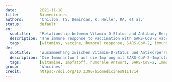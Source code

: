 ```yaml
---
date:          2021-11-18
title:         Biomedicines
authors:       'Chillon, TS, Demircan, K, Heller, RA, et al.'
status:        default
en:
  subtitle:    'Relationship between Vitamin D Status and Antibody Response to COVID-19 mRNA Vaccination in Healthy Adults'
  description: 'The immune response to vaccination with SARS-CoV-2 vaccines varies greatly from person to person. In addition to age, there is evidence that certain micronutrients influence the immune system, particularly vitamin D. Here, we analysed SARS-CoV-2 IgG and neutralisation potency along with 25-hydroxy-cholecalciferol [25(OH)D] concentrations in a cohort of healthy German adults from the time of vaccination over 24 weeks. Contrary to our expectations, no significant differences were found in the dynamic increase or decrease of SARS-CoV-2 IgG as a function of the 25(OH)D status. Furthermore, the response to the first or second vaccination, the maximum SARS-CoV-2 IgG concentrations achieved, and the decline in SARS-CoV-2 IgG concentrations over time were not related to 25(OH)D status. We conclude that the vaccination response, measured as SARS-CoV-2 IgG concentration, does not depend on 25(OH)D status in healthy adults with moderate vitamin D status.'
  tags:        [vitamins, vaccine, humoral response, SARS-CoV-2, immunology, nutrition]
de:
  subtitle:    'Zusammenhang zwischen Vitamin-D-Status und Antikörperreaktion auf COVID-19 mRNA-Impfung bei gesunden Erwachsenen'
  description: 'Die Immunantwort auf die Impfung mit SARS-CoV-2-Impfstoffen ist von Person zu Person sehr unterschiedlich. Neben dem Alter gibt es Hinweise darauf, dass bestimmte Mikronährstoffe das Immunsystem beeinflussen, insbesondere Vitamin D. Hier haben wir die SARS-CoV-2-IgG- und Neutralisationspotenz zusammen mit den 25-Hydroxy-Cholecalciferol [25(OH)D]-Konzentrationen in einer Kohorte gesunder deutscher Erwachsener ab dem Zeitpunkt der Impfung über 24 Wochen analysiert. Entgegen unseren Erwartungen wurden keine signifikanten Unterschiede in der dynamischen Zunahme oder Abnahme von SARS-CoV-2-IgG in Abhängigkeit vom 25(OH)D-Status gefunden. Darüber hinaus standen das Ansprechen auf die erste oder zweite Impfung, die maximal erreichten SARS-CoV-2-IgG-Konzentrationen und der Rückgang der SARS-CoV-2-IgG-Konzentrationen im Laufe der Zeit in keinem Zusammenhang mit dem 25(OH)D-Status. Wir schließen daraus, dass die Impfantwort, gemessen als SARS-CoV-2-IgG-Konzentration, bei gesunden Erwachsenen mit mäßigem Vitamin-D-Status nicht vom 25(OH)D-Status abhängt.' 
  tags:        [Vitamine, Impfstoff, humorale Antwort, SARS-CoV-2, Immunologie, Ernährung]
group:         'Vaccines'
credit:        https://doi.org/10.3390/biomedicines9111714
---
```

